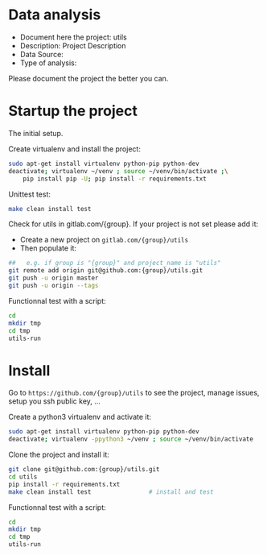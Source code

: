 # Data analysis
- Document here the project: utils
- Description: Project Description
- Data Source:
- Type of analysis:

Please document the project the better you can.

# Startup the project

The initial setup.

Create virtualenv and install the project:
```bash
sudo apt-get install virtualenv python-pip python-dev
deactivate; virtualenv ~/venv ; source ~/venv/bin/activate ;\
    pip install pip -U; pip install -r requirements.txt
```

Unittest test:
```bash
make clean install test
```

Check for utils in gitlab.com/{group}.
If your project is not set please add it:

- Create a new project on `gitlab.com/{group}/utils`
- Then populate it:

```bash
##   e.g. if group is "{group}" and project_name is "utils"
git remote add origin git@github.com:{group}/utils.git
git push -u origin master
git push -u origin --tags
```

Functionnal test with a script:

```bash
cd
mkdir tmp
cd tmp
utils-run
```

# Install

Go to `https://github.com/{group}/utils` to see the project, manage issues,
setup you ssh public key, ...

Create a python3 virtualenv and activate it:

```bash
sudo apt-get install virtualenv python-pip python-dev
deactivate; virtualenv -ppython3 ~/venv ; source ~/venv/bin/activate
```

Clone the project and install it:

```bash
git clone git@github.com:{group}/utils.git
cd utils
pip install -r requirements.txt
make clean install test                # install and test
```
Functionnal test with a script:

```bash
cd
mkdir tmp
cd tmp
utils-run
```
